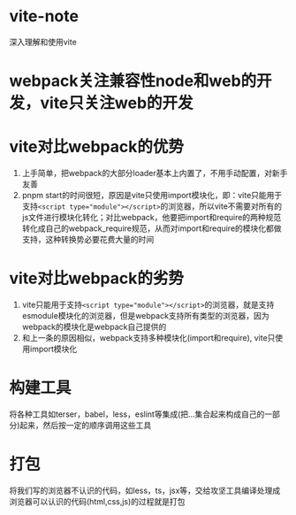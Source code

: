 # vite-note
深入理解和使用vite

# webpack关注兼容性node和web的开发，vite只关注web的开发
# vite对比webpack的优势
1.  上手简单，把webpack的大部分loader基本上内置了，不用手动配置，对新手友善 
2.  pnpm start的时间很短，原因是vite只使用import模块化，即：vite只能用于支持`<script type="module"></script>`的浏览器，所以vite不需要对所有的js文件进行模块化转化；对比webpack，他要把import和require的两种规范转化成自己的webpack_require规范，从而对import和require的模块化都做支持，这种转换势必要花费大量的时间


# vite对比webpack的劣势
1.  vite只能用于支持`<script type="module"></script>`的浏览器，就是支持esmodule模块化的浏览器，但是webpack支持所有类型的浏览器，因为webpack的模块化是webpack自己提供的
2. 和上一条的原因相似，webpack支持多种模块化(import和require), vite只使用import模块化

# 构建工具
将各种工具如terser，babel，less，eslint等集成(把...集合起来构成自己的一部分)起来，然后按一定的顺序调用这些工具

# 打包
将我们写的浏览器不认识的代码，如less，ts，jsx等，交给攻坚工具编译处理成浏览器可以认识的代码(html,css,js)的过程就是打包